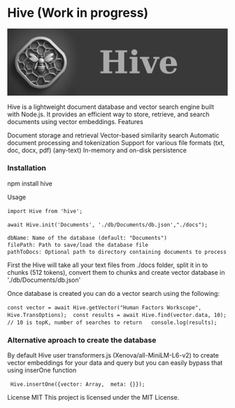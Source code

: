# Hive (Work in progress)

![Hive](./img/hive.png)

Hive is a lightweight document database and vector search engine built with Node.js. It provides an efficient way to store, retrieve, and search documents using vector embeddings.
Features

Document storage and retrieval
Vector-based similarity search
Automatic document processing and tokenization
Support for various file formats (txt, doc, docx, pdf) (any-text)
In-memory and on-disk persistence

### Installation 

npm install hive 

Usage 


`import Hive from 'hive';`  

`await Hive.init('Documents', './db/Documents/db.json',"./docs");`  


    dbName: Name of the database (default: "Documents") 
    filePath: Path to save/load the database file 
    pathToDocs: Optional path to directory containing documents to process 


First the Hive will take all your text files from ./docs folder, split it in to chunks (512 tokens), 
convert them to chunks and create vector database in './db/Documents/db.json'  

Once database is created you can do a vector search using the following: 

`const vector = await Hive.getVector("Human Factors Workscope", Hive.TransOptions); 
const results = await Hive.find(vector.data, 10); // 10 is topK, number of searches to return  
console.log(results);
`

### Alternative aproach to create the database

By default Hive user transformers.js (Xenova/all-MiniLM-L6-v2) to create vector embeddings for your data and query but you can easily bypass that using inserOne function 

` 
Hive.insertOne({vector: Array,  meta: {}});
`  

License MIT
This project is licensed under the MIT License.
